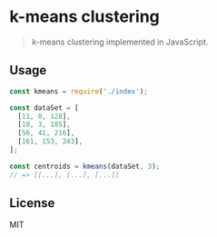 # k-means clustering
> k-means clustering implemented in JavaScript.

## Usage
```js
const kmeans = require('./index');

const dataSet = [
  [11, 0, 128],
  [18, 3, 185],
  [56, 41, 216],
  [161, 153, 243],
];

const centroids = kmeans(dataSet, 3);
// => [[...], [...], [...]]
```

## License
MIT
